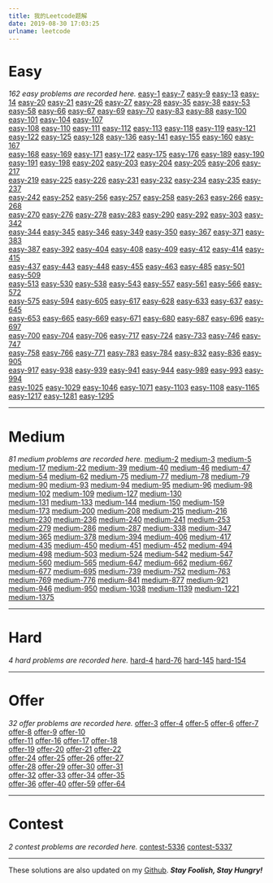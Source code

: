```yaml
---
title: 我的Leetcode题解
date: 2019-08-30 17:03:25
urlname: leetcode
---
```


# Easy
*162 easy problems are recorded here.*
[easy-1](https://github.com/david990917/My-LeetCode-Solutions/blob/master/leetcode/easy-1.md)	[easy-7](https://github.com/david990917/My-LeetCode-Solutions/blob/master/leetcode/easy-7.md)	[easy-9](https://github.com/david990917/My-LeetCode-Solutions/blob/master/leetcode/easy-9.md)	[easy-13](https://github.com/david990917/My-LeetCode-Solutions/blob/master/leetcode/easy-13.md)	[easy-14](https://github.com/david990917/My-LeetCode-Solutions/blob/master/leetcode/easy-14.md)	[easy-20](https://github.com/david990917/My-LeetCode-Solutions/blob/master/leetcode/easy-20.md)	[easy-21](https://github.com/david990917/My-LeetCode-Solutions/blob/master/leetcode/easy-21.md)	[easy-26](https://github.com/david990917/My-LeetCode-Solutions/blob/master/leetcode/easy-26.md)	
[easy-27](https://github.com/david990917/My-LeetCode-Solutions/blob/master/leetcode/easy-27.md)	[easy-28](https://github.com/david990917/My-LeetCode-Solutions/blob/master/leetcode/easy-28.md)	[easy-35](https://github.com/david990917/My-LeetCode-Solutions/blob/master/leetcode/easy-35.md)	[easy-38](https://github.com/david990917/My-LeetCode-Solutions/blob/master/leetcode/easy-38.md)	[easy-53](https://github.com/david990917/My-LeetCode-Solutions/blob/master/leetcode/easy-53.md)	[easy-58](https://github.com/david990917/My-LeetCode-Solutions/blob/master/leetcode/easy-58.md)	[easy-66](https://github.com/david990917/My-LeetCode-Solutions/blob/master/leetcode/easy-66.md)	[easy-67](https://github.com/david990917/My-LeetCode-Solutions/blob/master/leetcode/easy-67.md)	
[easy-69](https://github.com/david990917/My-LeetCode-Solutions/blob/master/leetcode/easy-69.md)	[easy-70](https://github.com/david990917/My-LeetCode-Solutions/blob/master/leetcode/easy-70.md)	[easy-83](https://github.com/david990917/My-LeetCode-Solutions/blob/master/leetcode/easy-83.md)	[easy-88](https://github.com/david990917/My-LeetCode-Solutions/blob/master/leetcode/easy-88.md)	[easy-100](https://github.com/david990917/My-LeetCode-Solutions/blob/master/leetcode/easy-100.md)	[easy-101](https://github.com/david990917/My-LeetCode-Solutions/blob/master/leetcode/easy-101.md)	[easy-104](https://github.com/david990917/My-LeetCode-Solutions/blob/master/leetcode/easy-104.md)	[easy-107](https://github.com/david990917/My-LeetCode-Solutions/blob/master/leetcode/easy-107.md)	
[easy-108](https://github.com/david990917/My-LeetCode-Solutions/blob/master/leetcode/easy-108.md)	[easy-110](https://github.com/david990917/My-LeetCode-Solutions/blob/master/leetcode/easy-110.md)	[easy-111](https://github.com/david990917/My-LeetCode-Solutions/blob/master/leetcode/easy-111.md)	[easy-112](https://github.com/david990917/My-LeetCode-Solutions/blob/master/leetcode/easy-112.md)	[easy-113](https://github.com/david990917/My-LeetCode-Solutions/blob/master/leetcode/easy-113.md)	[easy-118](https://github.com/david990917/My-LeetCode-Solutions/blob/master/leetcode/easy-118.md)	[easy-119](https://github.com/david990917/My-LeetCode-Solutions/blob/master/leetcode/easy-119.md)	[easy-121](https://github.com/david990917/My-LeetCode-Solutions/blob/master/leetcode/easy-121.md)	
[easy-122](https://github.com/david990917/My-LeetCode-Solutions/blob/master/leetcode/easy-122.md)	[easy-125](https://github.com/david990917/My-LeetCode-Solutions/blob/master/leetcode/easy-125.md)	[easy-128](https://github.com/david990917/My-LeetCode-Solutions/blob/master/leetcode/easy-128.md)	[easy-136](https://github.com/david990917/My-LeetCode-Solutions/blob/master/leetcode/easy-136.md)	[easy-141](https://github.com/david990917/My-LeetCode-Solutions/blob/master/leetcode/easy-141.md)	[easy-155](https://github.com/david990917/My-LeetCode-Solutions/blob/master/leetcode/easy-155.md)	[easy-160](https://github.com/david990917/My-LeetCode-Solutions/blob/master/leetcode/easy-160.md)	[easy-167](https://github.com/david990917/My-LeetCode-Solutions/blob/master/leetcode/easy-167.md)	
[easy-168](https://github.com/david990917/My-LeetCode-Solutions/blob/master/leetcode/easy-168.md)	[easy-169](https://github.com/david990917/My-LeetCode-Solutions/blob/master/leetcode/easy-169.md)	[easy-171](https://github.com/david990917/My-LeetCode-Solutions/blob/master/leetcode/easy-171.md)	[easy-172](https://github.com/david990917/My-LeetCode-Solutions/blob/master/leetcode/easy-172.md)	[easy-175](https://github.com/david990917/My-LeetCode-Solutions/blob/master/leetcode/easy-175.md)	[easy-176](https://github.com/david990917/My-LeetCode-Solutions/blob/master/leetcode/easy-176.md)	[easy-189](https://github.com/david990917/My-LeetCode-Solutions/blob/master/leetcode/easy-189.md)	[easy-190](https://github.com/david990917/My-LeetCode-Solutions/blob/master/leetcode/easy-190.md)	
[easy-191](https://github.com/david990917/My-LeetCode-Solutions/blob/master/leetcode/easy-191.md)	[easy-198](https://github.com/david990917/My-LeetCode-Solutions/blob/master/leetcode/easy-198.md)	[easy-202](https://github.com/david990917/My-LeetCode-Solutions/blob/master/leetcode/easy-202.md)	[easy-203](https://github.com/david990917/My-LeetCode-Solutions/blob/master/leetcode/easy-203.md)	[easy-204](https://github.com/david990917/My-LeetCode-Solutions/blob/master/leetcode/easy-204.md)	[easy-205](https://github.com/david990917/My-LeetCode-Solutions/blob/master/leetcode/easy-205.md)	[easy-206](https://github.com/david990917/My-LeetCode-Solutions/blob/master/leetcode/easy-206.md)	[easy-217](https://github.com/david990917/My-LeetCode-Solutions/blob/master/leetcode/easy-217.md)	
[easy-219](https://github.com/david990917/My-LeetCode-Solutions/blob/master/leetcode/easy-219.md)	[easy-225](https://github.com/david990917/My-LeetCode-Solutions/blob/master/leetcode/easy-225.md)	[easy-226](https://github.com/david990917/My-LeetCode-Solutions/blob/master/leetcode/easy-226.md)	[easy-231](https://github.com/david990917/My-LeetCode-Solutions/blob/master/leetcode/easy-231.md)	[easy-232](https://github.com/david990917/My-LeetCode-Solutions/blob/master/leetcode/easy-232.md)	[easy-234](https://github.com/david990917/My-LeetCode-Solutions/blob/master/leetcode/easy-234.md)	[easy-235](https://github.com/david990917/My-LeetCode-Solutions/blob/master/leetcode/easy-235.md)	[easy-237](https://github.com/david990917/My-LeetCode-Solutions/blob/master/leetcode/easy-237.md)	
[easy-242](https://github.com/david990917/My-LeetCode-Solutions/blob/master/leetcode/easy-242.md)	[easy-252](https://github.com/david990917/My-LeetCode-Solutions/blob/master/leetcode/easy-252.md)	[easy-256](https://github.com/david990917/My-LeetCode-Solutions/blob/master/leetcode/easy-256.md)	[easy-257](https://github.com/david990917/My-LeetCode-Solutions/blob/master/leetcode/easy-257.md)	[easy-258](https://github.com/david990917/My-LeetCode-Solutions/blob/master/leetcode/easy-258.md)	[easy-263](https://github.com/david990917/My-LeetCode-Solutions/blob/master/leetcode/easy-263.md)	[easy-266](https://github.com/david990917/My-LeetCode-Solutions/blob/master/leetcode/easy-266.md)	[easy-268](https://github.com/david990917/My-LeetCode-Solutions/blob/master/leetcode/easy-268.md)	
[easy-270](https://github.com/david990917/My-LeetCode-Solutions/blob/master/leetcode/easy-270.md)	[easy-276](https://github.com/david990917/My-LeetCode-Solutions/blob/master/leetcode/easy-276.md)	[easy-278](https://github.com/david990917/My-LeetCode-Solutions/blob/master/leetcode/easy-278.md)	[easy-283](https://github.com/david990917/My-LeetCode-Solutions/blob/master/leetcode/easy-283.md)	[easy-290](https://github.com/david990917/My-LeetCode-Solutions/blob/master/leetcode/easy-290.md)	[easy-292](https://github.com/david990917/My-LeetCode-Solutions/blob/master/leetcode/easy-292.md)	[easy-303](https://github.com/david990917/My-LeetCode-Solutions/blob/master/leetcode/easy-303.md)	[easy-342](https://github.com/david990917/My-LeetCode-Solutions/blob/master/leetcode/easy-342.md)	
[easy-344](https://github.com/david990917/My-LeetCode-Solutions/blob/master/leetcode/easy-344.md)	[easy-345](https://github.com/david990917/My-LeetCode-Solutions/blob/master/leetcode/easy-345.md)	[easy-346](https://github.com/david990917/My-LeetCode-Solutions/blob/master/leetcode/easy-346.md)	[easy-349](https://github.com/david990917/My-LeetCode-Solutions/blob/master/leetcode/easy-349.md)	[easy-350](https://github.com/david990917/My-LeetCode-Solutions/blob/master/leetcode/easy-350.md)	[easy-367](https://github.com/david990917/My-LeetCode-Solutions/blob/master/leetcode/easy-367.md)	[easy-371](https://github.com/david990917/My-LeetCode-Solutions/blob/master/leetcode/easy-371.md)	[easy-383](https://github.com/david990917/My-LeetCode-Solutions/blob/master/leetcode/easy-383.md)	
[easy-387](https://github.com/david990917/My-LeetCode-Solutions/blob/master/leetcode/easy-387.md)	[easy-392](https://github.com/david990917/My-LeetCode-Solutions/blob/master/leetcode/easy-392.md)	[easy-404](https://github.com/david990917/My-LeetCode-Solutions/blob/master/leetcode/easy-404.md)	[easy-408](https://github.com/david990917/My-LeetCode-Solutions/blob/master/leetcode/easy-408.md)	[easy-409](https://github.com/david990917/My-LeetCode-Solutions/blob/master/leetcode/easy-409.md)	[easy-412](https://github.com/david990917/My-LeetCode-Solutions/blob/master/leetcode/easy-412.md)	[easy-414](https://github.com/david990917/My-LeetCode-Solutions/blob/master/leetcode/easy-414.md)	[easy-415](https://github.com/david990917/My-LeetCode-Solutions/blob/master/leetcode/easy-415.md)	
[easy-437](https://github.com/david990917/My-LeetCode-Solutions/blob/master/leetcode/easy-437.md)	[easy-443](https://github.com/david990917/My-LeetCode-Solutions/blob/master/leetcode/easy-443.md)	[easy-448](https://github.com/david990917/My-LeetCode-Solutions/blob/master/leetcode/easy-448.md)	[easy-455](https://github.com/david990917/My-LeetCode-Solutions/blob/master/leetcode/easy-455.md)	[easy-463](https://github.com/david990917/My-LeetCode-Solutions/blob/master/leetcode/easy-463.md)	[easy-485](https://github.com/david990917/My-LeetCode-Solutions/blob/master/leetcode/easy-485.md)	[easy-501](https://github.com/david990917/My-LeetCode-Solutions/blob/master/leetcode/easy-501.md)	[easy-509](https://github.com/david990917/My-LeetCode-Solutions/blob/master/leetcode/easy-509.md)	
[easy-513](https://github.com/david990917/My-LeetCode-Solutions/blob/master/leetcode/easy-513.md)	[easy-530](https://github.com/david990917/My-LeetCode-Solutions/blob/master/leetcode/easy-530.md)	[easy-538](https://github.com/david990917/My-LeetCode-Solutions/blob/master/leetcode/easy-538.md)	[easy-543](https://github.com/david990917/My-LeetCode-Solutions/blob/master/leetcode/easy-543.md)	[easy-557](https://github.com/david990917/My-LeetCode-Solutions/blob/master/leetcode/easy-557.md)	[easy-561](https://github.com/david990917/My-LeetCode-Solutions/blob/master/leetcode/easy-561.md)	[easy-566](https://github.com/david990917/My-LeetCode-Solutions/blob/master/leetcode/easy-566.md)	[easy-572](https://github.com/david990917/My-LeetCode-Solutions/blob/master/leetcode/easy-572.md)	
[easy-575](https://github.com/david990917/My-LeetCode-Solutions/blob/master/leetcode/easy-575.md)	[easy-594](https://github.com/david990917/My-LeetCode-Solutions/blob/master/leetcode/easy-594.md)	[easy-605](https://github.com/david990917/My-LeetCode-Solutions/blob/master/leetcode/easy-605.md)	[easy-617](https://github.com/david990917/My-LeetCode-Solutions/blob/master/leetcode/easy-617.md)	[easy-628](https://github.com/david990917/My-LeetCode-Solutions/blob/master/leetcode/easy-628.md)	[easy-633](https://github.com/david990917/My-LeetCode-Solutions/blob/master/leetcode/easy-633.md)	[easy-637](https://github.com/david990917/My-LeetCode-Solutions/blob/master/leetcode/easy-637.md)	[easy-645](https://github.com/david990917/My-LeetCode-Solutions/blob/master/leetcode/easy-645.md)	
[easy-653](https://github.com/david990917/My-LeetCode-Solutions/blob/master/leetcode/easy-653.md)	[easy-665](https://github.com/david990917/My-LeetCode-Solutions/blob/master/leetcode/easy-665.md)	[easy-669](https://github.com/david990917/My-LeetCode-Solutions/blob/master/leetcode/easy-669.md)	[easy-671](https://github.com/david990917/My-LeetCode-Solutions/blob/master/leetcode/easy-671.md)	[easy-680](https://github.com/david990917/My-LeetCode-Solutions/blob/master/leetcode/easy-680.md)	[easy-687](https://github.com/david990917/My-LeetCode-Solutions/blob/master/leetcode/easy-687.md)	[easy-696](https://github.com/david990917/My-LeetCode-Solutions/blob/master/leetcode/easy-696.md)	[easy-697](https://github.com/david990917/My-LeetCode-Solutions/blob/master/leetcode/easy-697.md)	
[easy-700](https://github.com/david990917/My-LeetCode-Solutions/blob/master/leetcode/easy-700.md)	[easy-704](https://github.com/david990917/My-LeetCode-Solutions/blob/master/leetcode/easy-704.md)	[easy-706](https://github.com/david990917/My-LeetCode-Solutions/blob/master/leetcode/easy-706.md)	[easy-717](https://github.com/david990917/My-LeetCode-Solutions/blob/master/leetcode/easy-717.md)	[easy-724](https://github.com/david990917/My-LeetCode-Solutions/blob/master/leetcode/easy-724.md)	[easy-733](https://github.com/david990917/My-LeetCode-Solutions/blob/master/leetcode/easy-733.md)	[easy-746](https://github.com/david990917/My-LeetCode-Solutions/blob/master/leetcode/easy-746.md)	[easy-747](https://github.com/david990917/My-LeetCode-Solutions/blob/master/leetcode/easy-747.md)	
[easy-758](https://github.com/david990917/My-LeetCode-Solutions/blob/master/leetcode/easy-758.md)	[easy-766](https://github.com/david990917/My-LeetCode-Solutions/blob/master/leetcode/easy-766.md)	[easy-771](https://github.com/david990917/My-LeetCode-Solutions/blob/master/leetcode/easy-771.md)	[easy-783](https://github.com/david990917/My-LeetCode-Solutions/blob/master/leetcode/easy-783.md)	[easy-784](https://github.com/david990917/My-LeetCode-Solutions/blob/master/leetcode/easy-784.md)	[easy-832](https://github.com/david990917/My-LeetCode-Solutions/blob/master/leetcode/easy-832.md)	[easy-836](https://github.com/david990917/My-LeetCode-Solutions/blob/master/leetcode/easy-836.md)	[easy-905](https://github.com/david990917/My-LeetCode-Solutions/blob/master/leetcode/easy-905.md)	
[easy-917](https://github.com/david990917/My-LeetCode-Solutions/blob/master/leetcode/easy-917.md)	[easy-938](https://github.com/david990917/My-LeetCode-Solutions/blob/master/leetcode/easy-938.md)	[easy-939](https://github.com/david990917/My-LeetCode-Solutions/blob/master/leetcode/easy-939.md)	[easy-941](https://github.com/david990917/My-LeetCode-Solutions/blob/master/leetcode/easy-941.md)	[easy-944](https://github.com/david990917/My-LeetCode-Solutions/blob/master/leetcode/easy-944.md)	[easy-989](https://github.com/david990917/My-LeetCode-Solutions/blob/master/leetcode/easy-989.md)	[easy-993](https://github.com/david990917/My-LeetCode-Solutions/blob/master/leetcode/easy-993.md)	[easy-994](https://github.com/david990917/My-LeetCode-Solutions/blob/master/leetcode/easy-994.md)	
[easy-1025](https://github.com/david990917/My-LeetCode-Solutions/blob/master/leetcode/easy-1025.md)	[easy-1029](https://github.com/david990917/My-LeetCode-Solutions/blob/master/leetcode/easy-1029.md)	[easy-1046](https://github.com/david990917/My-LeetCode-Solutions/blob/master/leetcode/easy-1046.md)	[easy-1071](https://github.com/david990917/My-LeetCode-Solutions/blob/master/leetcode/easy-1071.md)	[easy-1103](https://github.com/david990917/My-LeetCode-Solutions/blob/master/leetcode/easy-1103.md)	[easy-1108](https://github.com/david990917/My-LeetCode-Solutions/blob/master/leetcode/easy-1108.md)	[easy-1165](https://github.com/david990917/My-LeetCode-Solutions/blob/master/leetcode/easy-1165.md)	[easy-1217](https://github.com/david990917/My-LeetCode-Solutions/blob/master/leetcode/easy-1217.md)	
[easy-1281](https://github.com/david990917/My-LeetCode-Solutions/blob/master/leetcode/easy-1281.md)	[easy-1295](https://github.com/david990917/My-LeetCode-Solutions/blob/master/leetcode/easy-1295.md)	

---
# Medium
*81 medium problems are recorded here.*
[medium-2](https://github.com/david990917/My-LeetCode-Solutions/blob/master/leetcode/medium-2.md)	[medium-3](https://github.com/david990917/My-LeetCode-Solutions/blob/master/leetcode/medium-3.md)	[medium-5](https://github.com/david990917/My-LeetCode-Solutions/blob/master/leetcode/medium-5.md)	[medium-17](https://github.com/david990917/My-LeetCode-Solutions/blob/master/leetcode/medium-17.md)	[medium-22](https://github.com/david990917/My-LeetCode-Solutions/blob/master/leetcode/medium-22.md)	
[medium-39](https://github.com/david990917/My-LeetCode-Solutions/blob/master/leetcode/medium-39.md)	[medium-40](https://github.com/david990917/My-LeetCode-Solutions/blob/master/leetcode/medium-40.md)	[medium-46](https://github.com/david990917/My-LeetCode-Solutions/blob/master/leetcode/medium-46.md)	[medium-47](https://github.com/david990917/My-LeetCode-Solutions/blob/master/leetcode/medium-47.md)	[medium-54](https://github.com/david990917/My-LeetCode-Solutions/blob/master/leetcode/medium-54.md)	
[medium-62](https://github.com/david990917/My-LeetCode-Solutions/blob/master/leetcode/medium-62.md)	[medium-75](https://github.com/david990917/My-LeetCode-Solutions/blob/master/leetcode/medium-75.md)	[medium-77](https://github.com/david990917/My-LeetCode-Solutions/blob/master/leetcode/medium-77.md)	[medium-78](https://github.com/david990917/My-LeetCode-Solutions/blob/master/leetcode/medium-78.md)	[medium-79](https://github.com/david990917/My-LeetCode-Solutions/blob/master/leetcode/medium-79.md)	
[medium-90](https://github.com/david990917/My-LeetCode-Solutions/blob/master/leetcode/medium-90.md)	[medium-93](https://github.com/david990917/My-LeetCode-Solutions/blob/master/leetcode/medium-93.md)	[medium-94](https://github.com/david990917/My-LeetCode-Solutions/blob/master/leetcode/medium-94.md)	[medium-95](https://github.com/david990917/My-LeetCode-Solutions/blob/master/leetcode/medium-95.md)	[medium-96](https://github.com/david990917/My-LeetCode-Solutions/blob/master/leetcode/medium-96.md)	
[medium-98](https://github.com/david990917/My-LeetCode-Solutions/blob/master/leetcode/medium-98.md)	[medium-102](https://github.com/david990917/My-LeetCode-Solutions/blob/master/leetcode/medium-102.md)	[medium-109](https://github.com/david990917/My-LeetCode-Solutions/blob/master/leetcode/medium-109.md)	[medium-127](https://github.com/david990917/My-LeetCode-Solutions/blob/master/leetcode/medium-127.md)	[medium-130](https://github.com/david990917/My-LeetCode-Solutions/blob/master/leetcode/medium-130.md)	
[medium-131](https://github.com/david990917/My-LeetCode-Solutions/blob/master/leetcode/medium-131.md)	[medium-133](https://github.com/david990917/My-LeetCode-Solutions/blob/master/leetcode/medium-133.md)	[medium-144](https://github.com/david990917/My-LeetCode-Solutions/blob/master/leetcode/medium-144.md)	[medium-150](https://github.com/david990917/My-LeetCode-Solutions/blob/master/leetcode/medium-150.md)	[medium-159](https://github.com/david990917/My-LeetCode-Solutions/blob/master/leetcode/medium-159.md)	
[medium-173](https://github.com/david990917/My-LeetCode-Solutions/blob/master/leetcode/medium-173.md)	[medium-200](https://github.com/david990917/My-LeetCode-Solutions/blob/master/leetcode/medium-200.md)	[medium-208](https://github.com/david990917/My-LeetCode-Solutions/blob/master/leetcode/medium-208.md)	[medium-215](https://github.com/david990917/My-LeetCode-Solutions/blob/master/leetcode/medium-215.md)	[medium-216](https://github.com/david990917/My-LeetCode-Solutions/blob/master/leetcode/medium-216.md)	
[medium-230](https://github.com/david990917/My-LeetCode-Solutions/blob/master/leetcode/medium-230.md)	[medium-236](https://github.com/david990917/My-LeetCode-Solutions/blob/master/leetcode/medium-236.md)	[medium-240](https://github.com/david990917/My-LeetCode-Solutions/blob/master/leetcode/medium-240.md)	[medium-241](https://github.com/david990917/My-LeetCode-Solutions/blob/master/leetcode/medium-241.md)	[medium-253](https://github.com/david990917/My-LeetCode-Solutions/blob/master/leetcode/medium-253.md)	
[medium-279](https://github.com/david990917/My-LeetCode-Solutions/blob/master/leetcode/medium-279.md)	[medium-286](https://github.com/david990917/My-LeetCode-Solutions/blob/master/leetcode/medium-286.md)	[medium-287](https://github.com/david990917/My-LeetCode-Solutions/blob/master/leetcode/medium-287.md)	[medium-338](https://github.com/david990917/My-LeetCode-Solutions/blob/master/leetcode/medium-338.md)	[medium-347](https://github.com/david990917/My-LeetCode-Solutions/blob/master/leetcode/medium-347.md)	
[medium-365](https://github.com/david990917/My-LeetCode-Solutions/blob/master/leetcode/medium-365.md)	[medium-378](https://github.com/david990917/My-LeetCode-Solutions/blob/master/leetcode/medium-378.md)	[medium-394](https://github.com/david990917/My-LeetCode-Solutions/blob/master/leetcode/medium-394.md)	[medium-406](https://github.com/david990917/My-LeetCode-Solutions/blob/master/leetcode/medium-406.md)	[medium-417](https://github.com/david990917/My-LeetCode-Solutions/blob/master/leetcode/medium-417.md)	
[medium-435](https://github.com/david990917/My-LeetCode-Solutions/blob/master/leetcode/medium-435.md)	[medium-450](https://github.com/david990917/My-LeetCode-Solutions/blob/master/leetcode/medium-450.md)	[medium-451](https://github.com/david990917/My-LeetCode-Solutions/blob/master/leetcode/medium-451.md)	[medium-452](https://github.com/david990917/My-LeetCode-Solutions/blob/master/leetcode/medium-452.md)	[medium-494](https://github.com/david990917/My-LeetCode-Solutions/blob/master/leetcode/medium-494.md)	
[medium-498](https://github.com/david990917/My-LeetCode-Solutions/blob/master/leetcode/medium-498.md)	[medium-503](https://github.com/david990917/My-LeetCode-Solutions/blob/master/leetcode/medium-503.md)	[medium-524](https://github.com/david990917/My-LeetCode-Solutions/blob/master/leetcode/medium-524.md)	[medium-542](https://github.com/david990917/My-LeetCode-Solutions/blob/master/leetcode/medium-542.md)	[medium-547](https://github.com/david990917/My-LeetCode-Solutions/blob/master/leetcode/medium-547.md)	
[medium-560](https://github.com/david990917/My-LeetCode-Solutions/blob/master/leetcode/medium-560.md)	[medium-565](https://github.com/david990917/My-LeetCode-Solutions/blob/master/leetcode/medium-565.md)	[medium-647](https://github.com/david990917/My-LeetCode-Solutions/blob/master/leetcode/medium-647.md)	[medium-662](https://github.com/david990917/My-LeetCode-Solutions/blob/master/leetcode/medium-662.md)	[medium-667](https://github.com/david990917/My-LeetCode-Solutions/blob/master/leetcode/medium-667.md)	
[medium-677](https://github.com/david990917/My-LeetCode-Solutions/blob/master/leetcode/medium-677.md)	[medium-695](https://github.com/david990917/My-LeetCode-Solutions/blob/master/leetcode/medium-695.md)	[medium-739](https://github.com/david990917/My-LeetCode-Solutions/blob/master/leetcode/medium-739.md)	[medium-752](https://github.com/david990917/My-LeetCode-Solutions/blob/master/leetcode/medium-752.md)	[medium-763](https://github.com/david990917/My-LeetCode-Solutions/blob/master/leetcode/medium-763.md)	
[medium-769](https://github.com/david990917/My-LeetCode-Solutions/blob/master/leetcode/medium-769.md)	[medium-776](https://github.com/david990917/My-LeetCode-Solutions/blob/master/leetcode/medium-776.md)	[medium-841](https://github.com/david990917/My-LeetCode-Solutions/blob/master/leetcode/medium-841.md)	[medium-877](https://github.com/david990917/My-LeetCode-Solutions/blob/master/leetcode/medium-877.md)	[medium-921](https://github.com/david990917/My-LeetCode-Solutions/blob/master/leetcode/medium-921.md)	
[medium-946](https://github.com/david990917/My-LeetCode-Solutions/blob/master/leetcode/medium-946.md)	[medium-950](https://github.com/david990917/My-LeetCode-Solutions/blob/master/leetcode/medium-950.md)	[medium-1038](https://github.com/david990917/My-LeetCode-Solutions/blob/master/leetcode/medium-1038.md)	[medium-1139](https://github.com/david990917/My-LeetCode-Solutions/blob/master/leetcode/medium-1139.md)	[medium-1221](https://github.com/david990917/My-LeetCode-Solutions/blob/master/leetcode/medium-1221.md)	
[medium-1375](https://github.com/david990917/My-LeetCode-Solutions/blob/master/leetcode/medium-1375.md)	

---
# Hard
*4 hard problems are recorded here.*
[hard-4](https://github.com/david990917/My-LeetCode-Solutions/blob/master/leetcode/hard-4.md)	[hard-76](https://github.com/david990917/My-LeetCode-Solutions/blob/master/leetcode/hard-76.md)	[hard-145](https://github.com/david990917/My-LeetCode-Solutions/blob/master/leetcode/hard-145.md)	[hard-154](https://github.com/david990917/My-LeetCode-Solutions/blob/master/leetcode/hard-154.md)	

---
# Offer
*32 offer problems are recorded here.*
[offer-3](https://github.com/david990917/My-LeetCode-Solutions/blob/master/leetcode/offer-3.md)	[offer-4](https://github.com/david990917/My-LeetCode-Solutions/blob/master/leetcode/offer-4.md)	[offer-5](https://github.com/david990917/My-LeetCode-Solutions/blob/master/leetcode/offer-5.md)	[offer-6](https://github.com/david990917/My-LeetCode-Solutions/blob/master/leetcode/offer-6.md)	
[offer-7](https://github.com/david990917/My-LeetCode-Solutions/blob/master/leetcode/offer-7.md)	[offer-8](https://github.com/david990917/My-LeetCode-Solutions/blob/master/leetcode/offer-8.md)	[offer-9](https://github.com/david990917/My-LeetCode-Solutions/blob/master/leetcode/offer-9.md)	[offer-10](https://github.com/david990917/My-LeetCode-Solutions/blob/master/leetcode/offer-10.md)	
[offer-11](https://github.com/david990917/My-LeetCode-Solutions/blob/master/leetcode/offer-11.md)	[offer-16](https://github.com/david990917/My-LeetCode-Solutions/blob/master/leetcode/offer-16.md)	[offer-17](https://github.com/david990917/My-LeetCode-Solutions/blob/master/leetcode/offer-17.md)	[offer-18](https://github.com/david990917/My-LeetCode-Solutions/blob/master/leetcode/offer-18.md)	
[offer-19](https://github.com/david990917/My-LeetCode-Solutions/blob/master/leetcode/offer-19.md)	[offer-20](https://github.com/david990917/My-LeetCode-Solutions/blob/master/leetcode/offer-20.md)	[offer-21](https://github.com/david990917/My-LeetCode-Solutions/blob/master/leetcode/offer-21.md)	[offer-22](https://github.com/david990917/My-LeetCode-Solutions/blob/master/leetcode/offer-22.md)	
[offer-24](https://github.com/david990917/My-LeetCode-Solutions/blob/master/leetcode/offer-24.md)	[offer-25](https://github.com/david990917/My-LeetCode-Solutions/blob/master/leetcode/offer-25.md)	[offer-26](https://github.com/david990917/My-LeetCode-Solutions/blob/master/leetcode/offer-26.md)	[offer-27](https://github.com/david990917/My-LeetCode-Solutions/blob/master/leetcode/offer-27.md)	
[offer-28](https://github.com/david990917/My-LeetCode-Solutions/blob/master/leetcode/offer-28.md)	[offer-29](https://github.com/david990917/My-LeetCode-Solutions/blob/master/leetcode/offer-29.md)	[offer-30](https://github.com/david990917/My-LeetCode-Solutions/blob/master/leetcode/offer-30.md)	[offer-31](https://github.com/david990917/My-LeetCode-Solutions/blob/master/leetcode/offer-31.md)	
[offer-32](https://github.com/david990917/My-LeetCode-Solutions/blob/master/leetcode/offer-32.md)	[offer-33](https://github.com/david990917/My-LeetCode-Solutions/blob/master/leetcode/offer-33.md)	[offer-34](https://github.com/david990917/My-LeetCode-Solutions/blob/master/leetcode/offer-34.md)	[offer-35](https://github.com/david990917/My-LeetCode-Solutions/blob/master/leetcode/offer-35.md)	
[offer-36](https://github.com/david990917/My-LeetCode-Solutions/blob/master/leetcode/offer-36.md)	[offer-40](https://github.com/david990917/My-LeetCode-Solutions/blob/master/leetcode/offer-40.md)	[offer-59](https://github.com/david990917/My-LeetCode-Solutions/blob/master/leetcode/offer-59.md)	[offer-64](https://github.com/david990917/My-LeetCode-Solutions/blob/master/leetcode/offer-64.md)	


---
# Contest
*2 contest problems are recorded here.*
[contest-5336](https://github.com/david990917/My-LeetCode-Solutions/blob/master/leetcode/contest-5336.md)	[contest-5337](https://github.com/david990917/My-LeetCode-Solutions/blob/master/leetcode/contest-5337.md)	

---
These solutions are also updated on my [Github](https://github.com/david990917/My-LeetCode-Solutions).
***Stay Foolish, Stay Hungry!***